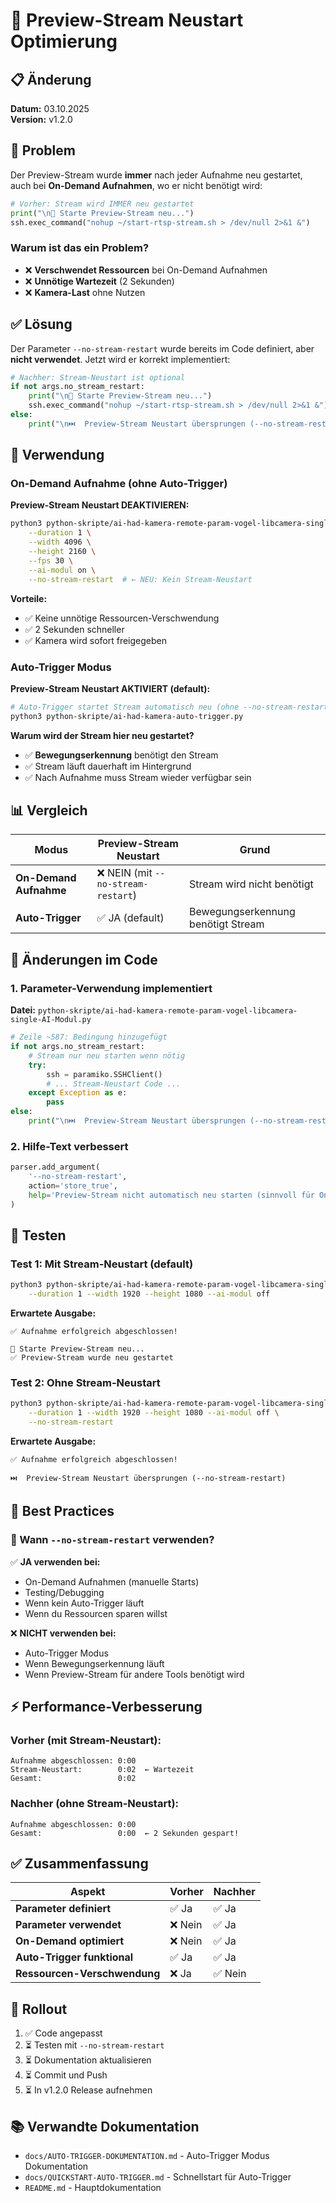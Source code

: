 # 🎥 Preview-Stream Neustart Optimierung

## 📋 Änderung

**Datum:** 03.10.2025  
**Version:** v1.2.0

## 🐛 Problem

Der Preview-Stream wurde **immer** nach jeder Aufnahme neu gestartet, auch bei **On-Demand Aufnahmen**, wo er nicht benötigt wird:

```python
# Vorher: Stream wird IMMER neu gestartet
print("\n🔄 Starte Preview-Stream neu...")
ssh.exec_command("nohup ~/start-rtsp-stream.sh > /dev/null 2>&1 &")
```

### Warum ist das ein Problem?

- ❌ **Verschwendet Ressourcen** bei On-Demand Aufnahmen
- ❌ **Unnötige Wartezeit** (2 Sekunden)
- ❌ **Kamera-Last** ohne Nutzen

## ✅ Lösung

Der Parameter `--no-stream-restart` wurde bereits im Code definiert, aber **nicht verwendet**. Jetzt wird er korrekt implementiert:

```python
# Nachher: Stream-Neustart ist optional
if not args.no_stream_restart:
    print("\n🔄 Starte Preview-Stream neu...")
    ssh.exec_command("nohup ~/start-rtsp-stream.sh > /dev/null 2>&1 &")
else:
    print("\n⏭️  Preview-Stream Neustart übersprungen (--no-stream-restart)")
```

## 🎯 Verwendung

### On-Demand Aufnahme (ohne Auto-Trigger)

**Preview-Stream Neustart DEAKTIVIEREN:**

```bash
python3 python-skripte/ai-had-kamera-remote-param-vogel-libcamera-single-AI-Modul.py \
    --duration 1 \
    --width 4096 \
    --height 2160 \
    --fps 30 \
    --ai-modul on \
    --no-stream-restart  # ← NEU: Kein Stream-Neustart
```

**Vorteile:**
- ✅ Keine unnötige Ressourcen-Verschwendung
- ✅ 2 Sekunden schneller
- ✅ Kamera wird sofort freigegeben

### Auto-Trigger Modus

**Preview-Stream Neustart AKTIVIERT (default):**

```bash
# Auto-Trigger startet Stream automatisch neu (ohne --no-stream-restart)
python3 python-skripte/ai-had-kamera-auto-trigger.py
```

**Warum wird der Stream hier neu gestartet?**
- ✅ **Bewegungserkennung** benötigt den Stream
- ✅ Stream läuft dauerhaft im Hintergrund
- ✅ Nach Aufnahme muss Stream wieder verfügbar sein

## 📊 Vergleich

| Modus | Preview-Stream Neustart | Grund |
|-------|-------------------------|-------|
| **On-Demand Aufnahme** | ❌ NEIN (mit `--no-stream-restart`) | Stream wird nicht benötigt |
| **Auto-Trigger** | ✅ JA (default) | Bewegungserkennung benötigt Stream |

## 🔧 Änderungen im Code

### 1. Parameter-Verwendung implementiert

**Datei:** `python-skripte/ai-had-kamera-remote-param-vogel-libcamera-single-AI-Modul.py`

```python
# Zeile ~587: Bedingung hinzugefügt
if not args.no_stream_restart:
    # Stream nur neu starten wenn nötig
    try:
        ssh = paramiko.SSHClient()
        # ... Stream-Neustart Code ...
    except Exception as e:
        pass
else:
    print("\n⏭️  Preview-Stream Neustart übersprungen (--no-stream-restart)")
```

### 2. Hilfe-Text verbessert

```python
parser.add_argument(
    '--no-stream-restart', 
    action='store_true', 
    help='Preview-Stream nicht automatisch neu starten (sinnvoll für On-Demand Aufnahmen, unnötig ohne Auto-Trigger)'
)
```

## 🧪 Testen

### Test 1: Mit Stream-Neustart (default)

```bash
python3 python-skripte/ai-had-kamera-remote-param-vogel-libcamera-single-AI-Modul.py \
    --duration 1 --width 1920 --height 1080 --ai-modul off
```

**Erwartete Ausgabe:**
```
✅ Aufnahme erfolgreich abgeschlossen!

🔄 Starte Preview-Stream neu...
✅ Preview-Stream wurde neu gestartet
```

### Test 2: Ohne Stream-Neustart

```bash
python3 python-skripte/ai-had-kamera-remote-param-vogel-libcamera-single-AI-Modul.py \
    --duration 1 --width 1920 --height 1080 --ai-modul off \
    --no-stream-restart
```

**Erwartete Ausgabe:**
```
✅ Aufnahme erfolgreich abgeschlossen!

⏭️  Preview-Stream Neustart übersprungen (--no-stream-restart)
```

## 📝 Best Practices

### 🎯 Wann `--no-stream-restart` verwenden?

✅ **JA verwenden bei:**
- On-Demand Aufnahmen (manuelle Starts)
- Testing/Debugging
- Wenn kein Auto-Trigger läuft
- Wenn du Ressourcen sparen willst

❌ **NICHT verwenden bei:**
- Auto-Trigger Modus
- Wenn Bewegungserkennung läuft
- Wenn Preview-Stream für andere Tools benötigt wird

## ⚡ Performance-Verbesserung

### Vorher (mit Stream-Neustart):
```
Aufnahme abgeschlossen: 0:00
Stream-Neustart:        0:02  ← Wartezeit
Gesamt:                 0:02
```

### Nachher (ohne Stream-Neustart):
```
Aufnahme abgeschlossen: 0:00
Gesamt:                 0:00  ← 2 Sekunden gespart!
```

## ✅ Zusammenfassung

| Aspekt | Vorher | Nachher |
|--------|--------|---------|
| **Parameter definiert** | ✅ Ja | ✅ Ja |
| **Parameter verwendet** | ❌ Nein | ✅ Ja |
| **On-Demand optimiert** | ❌ Nein | ✅ Ja |
| **Auto-Trigger funktional** | ✅ Ja | ✅ Ja |
| **Ressourcen-Verschwendung** | ❌ Ja | ✅ Nein |

## 🚀 Rollout

1. ✅ Code angepasst
2. ⏳ Testen mit `--no-stream-restart`
3. ⏳ Dokumentation aktualisieren
4. ⏳ Commit und Push
5. ⏳ In v1.2.0 Release aufnehmen

## 📚 Verwandte Dokumentation

- `docs/AUTO-TRIGGER-DOKUMENTATION.md` - Auto-Trigger Modus Dokumentation
- `docs/QUICKSTART-AUTO-TRIGGER.md` - Schnellstart für Auto-Trigger
- `README.md` - Hauptdokumentation
